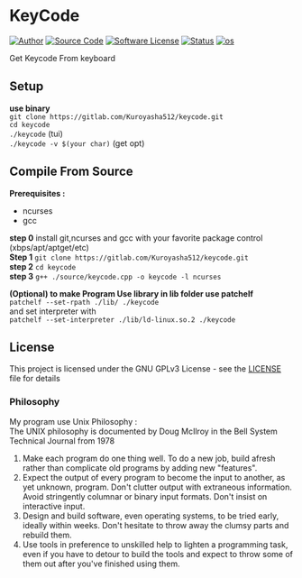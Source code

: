 # **KeyCode**  
[![Author](http://img.shields.io/badge/author-Kuroyasha512-blue.svg)](https://gitlab.com/Kuroyasha512)
[![Source Code](http://img.shields.io/badge/source-Kuroyasha512/keycode-blue.svg)](https://gitlab.com/Kuroyasha512/keycode/tree/master/source)
[![Software License](https://img.shields.io/badge/license-GNU_GPLv3-brightgreen.svg)](https://gitlab.com/Kuroyasha512/keycode#license)
[![Status](https://img.shields.io/badge/Status-Development-red.svg)](https://gitlab.com/Kuroyasha512/keycode/edit/master/README.md)
[![os](https://img.shields.io/badge/os-GNU/Linux-red.svg)](https://www.gnu.org/gnu/linux-and-gnu.en.html)

Get Keycode From keyboard

## **Setup**
**use binary**  
`git clone https://gitlab.com/Kuroyasha512/keycode.git`  
`cd keycode`  
`./keycode` (tui)  
`./keycode -v $(your char)` (get opt)  

## **Compile From Source**

**Prerequisites :**
- ncurses
- gcc

**step 0** install git,ncurses and gcc with your favorite package control (xbps/apt/aptget/etc)  
**Step 1** `git clone https://gitlab.com/Kuroyasha512/keycode.git`  
**step 2** `cd keycode`  
**step 3** `g++ ./source/keycode.cpp -o keycode -l ncurses`  

**(Optional) to make Program Use library in lib folder use patchelf**  
`patchelf --set-rpath ./lib/ ./keycode`  
and set interpreter with  
`patchelf --set-interpreter ./lib/ld-linux.so.2 ./keycode`


## **License**

This project is licensed under the GNU GPLv3 License - see the [LICENSE](https://gitlab.com/Kuroyasha512/keycode/blob/master/LICENSE) file for details

### **Philosophy**
My program use Unix Philosophy :  
The UNIX philosophy is documented by Doug McIlroy in the Bell System Technical Journal from 1978  
1. Make each program do one thing well. To do a new job, build afresh rather than complicate old programs by adding new "features".
2. Expect the output of every program to become the input to another, as yet unknown, program. Don't clutter output with extraneous information. Avoid stringently columnar or binary input formats. Don't insist on interactive input.
3. Design and build software, even operating systems, to be tried early, ideally within weeks. Don't hesitate to throw away the clumsy parts and rebuild them.
4. Use tools in preference to unskilled help to lighten a programming task, even if you have to detour to build the tools and expect to throw some of them out after you've finished using them.